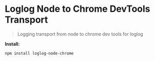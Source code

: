 # Loglog Node to Chrome DevTools Transport

> Logging transport from node to chrome dev tools for loglog

__Install:__

```
npm install loglog-node-chrome
```
